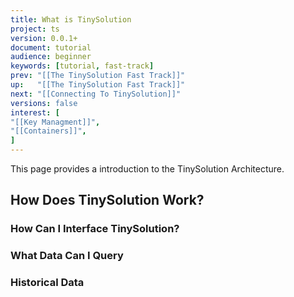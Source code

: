 ```yaml
---
title: What is TinySolution
project: ts
version: 0.0.1+
document: tutorial
audience: beginner
keywords: [tutorial, fast-track]
prev: "[[The TinySolution Fast Track]]"
up:   "[[The TinySolution Fast Track]]"
next: "[[Connecting To TinySolution]]"
versions: false
interest: [
"[[Key Managment]]",
"[[Containers]]",
]
---
```


This page provides a introduction to the TinySolution Architecture.

## How Does TinySolution Work?

### How Can I Interface TinySolution?

### What Data Can I Query

### Historical Data


